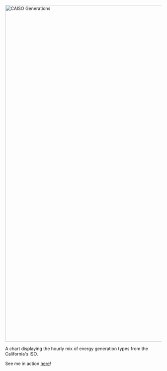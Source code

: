 <img width="1081" alt="CAISO Generations" src="https://user-images.githubusercontent.com/6363316/35478181-08c0ce36-038b-11e8-810c-f8f137403a21.png">

A chart displaying the hourly mix of energy generation types from the California's ISO.

See me in action [here](http://caiso-generations.herokuapp.com/)!
